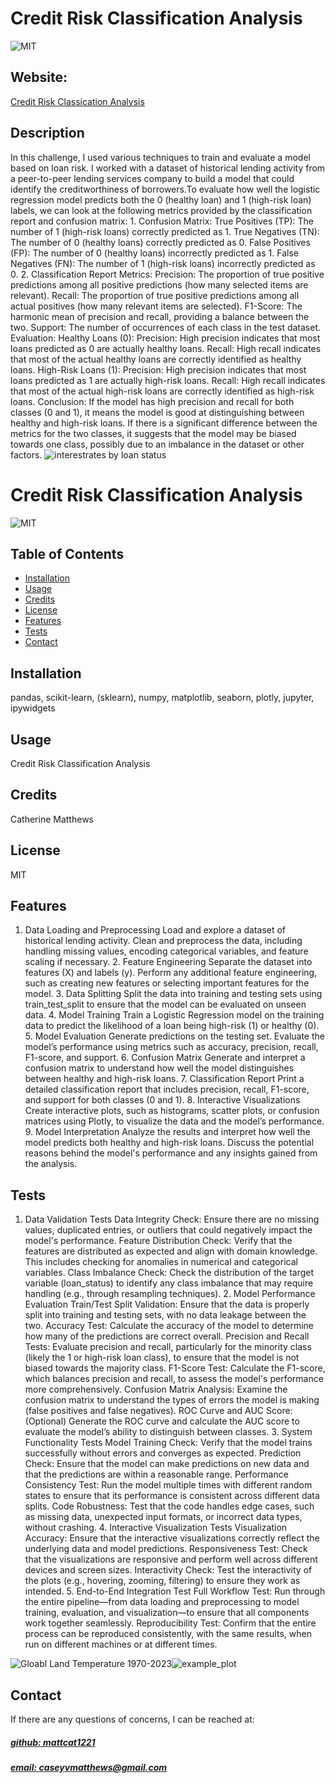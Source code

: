 # Credit Risk Classification Analysis
![MIT](https://img.shields.io/badge/License-MIT-blue)

## Website: 
[Credit Risk Classication Analysis](https://crcawebsite.vercel.app)

## Description
In this challenge, I used various techniques to train and evaluate a model based on loan risk. I worked with a dataset of historical lending activity from a peer-to-peer lending services company to build a model that could identify the creditworthiness of borrowers.To evaluate how well the logistic regression model predicts both the 0 (healthy loan) and 1 (high-risk loan) labels, we can look at the following metrics provided by the classification report and confusion matrix:  1. Confusion Matrix: True Positives (TP): The number of 1 (high-risk loans) correctly predicted as 1. True Negatives (TN): The number of 0 (healthy loans) correctly predicted as 0. False Positives (FP): The number of 0 (healthy loans) incorrectly predicted as 1. False Negatives (FN): The number of 1 (high-risk loans) incorrectly predicted as 0. 2. Classification Report Metrics: Precision: The proportion of true positive predictions among all positive predictions (how many selected items are relevant). Recall: The proportion of true positive predictions among all actual positives (how many relevant items are selected). F1-Score: The harmonic mean of precision and recall, providing a balance between the two. Support: The number of occurrences of each class in the test dataset. Evaluation: Healthy Loans (0): Precision: High precision indicates that most loans predicted as 0 are actually healthy loans. Recall: High recall indicates that most of the actual healthy loans are correctly identified as healthy loans. High-Risk Loans (1): Precision: High precision indicates that most loans predicted as 1 are actually high-risk loans. Recall: High recall indicates that most of the actual high-risk loans are correctly identified as high-risk loans. Conclusion: If the model has high precision and recall for both classes (0 and 1), it means the model is good at distinguishing between healthy and high-risk loans. If there is a significant difference between the metrics for the two classes, it suggests that the model may be biased towards one class, possibly due to an imbalance in the dataset or other factors.
![interestrates by loan status](https://github.com/user-attachments/assets/ed3319f8-0db0-4f64-8e77-4da239f364ad)

# Credit Risk Classification Analysis
![MIT](https://img.shields.io/badge/License-MIT-blue)


## Table of Contents
- [Installation](#installation)
- [Usage](#usage)
- [Credits](#credits)
- [License](#license)
- [Features](#features)
- [Tests](#tests)
- [Contact](#contact)

## Installation
pandas, scikit-learn, (sklearn), numpy, matplotlib, seaborn, plotly, jupyter, ipywidgets

## Usage
Credit Risk Classification Analysis

## Credits
Catherine Matthews

## License
MIT

## Features
1. Data Loading and Preprocessing Load and explore a dataset of historical lending activity. Clean and preprocess the data, including handling missing values, encoding categorical variables, and feature scaling if necessary. 2. Feature Engineering Separate the dataset into features (X) and labels (y). Perform any additional feature engineering, such as creating new features or selecting important features for the model. 3. Data Splitting Split the data into training and testing sets using train_test_split to ensure that the model can be evaluated on unseen data. 4. Model Training Train a Logistic Regression model on the training data to predict the likelihood of a loan being high-risk (1) or healthy (0). 5. Model Evaluation Generate predictions on the testing set. Evaluate the model’s performance using metrics such as accuracy, precision, recall, F1-score, and support. 6. Confusion Matrix Generate and interpret a confusion matrix to understand how well the model distinguishes between healthy and high-risk loans. 7. Classification Report Print a detailed classification report that includes precision, recall, F1-score, and support for both classes (0 and 1). 8. Interactive Visualizations Create interactive plots, such as histograms, scatter plots, or confusion matrices using Plotly, to visualize the data and the model’s performance. 9. Model Interpretation Analyze the results and interpret how well the model predicts both healthy and high-risk loans. Discuss the potential reasons behind the model's performance and any insights gained from the analysis.

## Tests
1. Data Validation Tests Data Integrity Check: Ensure there are no missing values, duplicated entries, or outliers that could negatively impact the model's performance. Feature Distribution Check: Verify that the features are distributed as expected and align with domain knowledge. This includes checking for anomalies in numerical and categorical variables. Class Imbalance Check: Check the distribution of the target variable (loan_status) to identify any class imbalance that may require handling (e.g., through resampling techniques). 2. Model Performance Evaluation Train/Test Split Validation: Ensure that the data is properly split into training and testing sets, with no data leakage between the two. Accuracy Test: Calculate the accuracy of the model to determine how many of the predictions are correct overall. Precision and Recall Tests: Evaluate precision and recall, particularly for the minority class (likely the 1 or high-risk loan class), to ensure that the model is not biased towards the majority class. F1-Score Test: Calculate the F1-score, which balances precision and recall, to assess the model's performance more comprehensively. Confusion Matrix Analysis: Examine the confusion matrix to understand the types of errors the model is making (false positives and false negatives). ROC Curve and AUC Score: (Optional) Generate the ROC curve and calculate the AUC score to evaluate the model’s ability to distinguish between classes. 3. System Functionality Tests Model Training Check: Verify that the model trains successfully without errors and converges as expected. Prediction Check: Ensure that the model can make predictions on new data and that the predictions are within a reasonable range. Performance Consistency Test: Run the model multiple times with different random states to ensure that its performance is consistent across different data splits. Code Robustness: Test that the code handles edge cases, such as missing data, unexpected input formats, or incorrect data types, without crashing. 4. Interactive Visualization Tests Visualization Accuracy: Ensure that the interactive visualizations correctly reflect the underlying data and model predictions. Responsiveness Test: Check that the visualizations are responsive and perform well across different devices and screen sizes. Interactivity Check: Test the interactivity of the plots (e.g., hovering, zooming, filtering) to ensure they work as intended. 5. End-to-End Integration Test Full Workflow Test: Run through the entire pipeline—from data loading and preprocessing to model training, evaluation, and visualization—to ensure that all components work together seamlessly. Reproducibility Test: Confirm that the entire process can be reproduced consistently, with the same results, when run on different machines or at different times.


![Gloabl Land Temperature 1970-2023]()![example_plot](https://github.com/user-attachments/assets/756dd0bb-29df-4acd-9efe-e5d22bb4e791)


## Contact
If there are any questions of concerns, I can be reached at:
##### [github: mattcat1221](https://github.com/mattcat1221)
##### [email: caseyvmatthews@gmail.com](mailto:caseyvmatthews@gmail.com)
